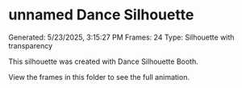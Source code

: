# unnamed Dance Silhouette
Generated: 5/23/2025, 3:15:27 PM
Frames: 24
Type: Silhouette with transparency
    
This silhouette was created with Dance Silhouette Booth.
    
View the frames in this folder to see the full animation.